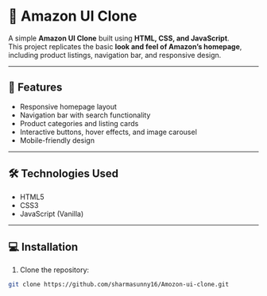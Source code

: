 # 🛒 Amazon UI Clone

A simple **Amazon UI Clone** built using **HTML, CSS, and JavaScript**.  
This project replicates the basic **look and feel of Amazon’s homepage**, including product listings, navigation bar, and responsive design.

---

## 🚀 Features
- Responsive homepage layout  
- Navigation bar with search functionality  
- Product categories and listing cards  
- Interactive buttons, hover effects, and image carousel  
- Mobile-friendly design

---

## 🛠️ Technologies Used
- HTML5  
- CSS3  
- JavaScript (Vanilla)  

---

## 💻 Installation
1. Clone the repository:
```bash
git clone https://github.com/sharmasunny16/Amozon-ui-clone.git

